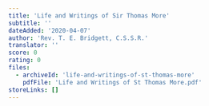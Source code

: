 ```yaml
---
title: 'Life and Writings of Sir Thomas More'
subtitle: ''
dateAdded: '2020-04-07'
author: 'Rev. T. E. Bridgett, C.S.S.R.'
translator: ''
score: 0
rating: 0
files:
  - archiveId: 'life-and-writings-of-st-thomas-more'
    pdfFile: 'Life and Writings of St Thomas More.pdf'
storeLinks: []
---
```



